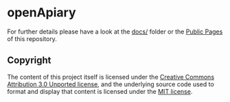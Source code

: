 # openApiary
<!-- Eric Sandbling, https://github.com/ericsandbling -->

For further details please have a look at the [docs/](docs/index.md) folder or the [Public Pages](https://ericsandbling.github.io/openApiary/) of this repository.

## Copyright

The content of this project itself is licensed under the [Creative Commons Attribution 3.0 Unported license](https://creativecommons.org/licenses/by/3.0/), and the underlying source code used to format and display that content is licensed under the [MIT license](LICENSE.md).
